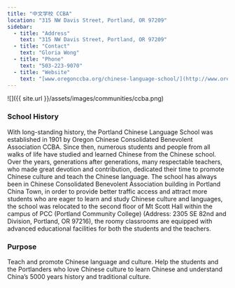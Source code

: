 ```yaml
---
title: "中文学校 CCBA"
location: "315 NW Davis Street, Portland, OR 97209"
sidebar:
  - title: "Address"
    text: "315 NW Davis Street, Portland, OR 97209"
  - title: "Contact"
    text: "Gloria Wong"
  - title: "Phone"
    text: "503-223-9070"
  - title: "Website"
    text: "[www.oregonccba.org/chinese-language-school/](http://www.oregonccba.org/chinese-language-school/)"
---
```


![]({{ site.url }}/assets/images/communities/ccba.png)

### School History

With long-standing history, the Portland Chinese Language School was established in 1901 by Oregon Chinese Consolidated Benevolent Association CCBA. Since then, numerous students and people from all walks of life have studied and learned Chinese from the Chinese school. Over the years, generations after generations, many respectable teachers, who made great devotion and contribution, dedicated their time to promote Chinese culture and teach the Chinese language. The school has always been in Chinese Consolidated Benevolent Association building in Portland China Town, in order to provide better traffic access and attract more students who are eager to learn and study Chinese culture and languages, the school was relocated to the second floor of Mt Scott Hall within the campus of PCC (Portland Community College) (Address: 2305 SE 82nd and Division, Portland, OR 97216), the roomy classrooms are equipped with advanced educational facilities for both the students and the teachers.

### Purpose

Teach and promote Chinese language and culture. Help the students and the Portlanders who love Chinese culture to learn Chinese and understand China’s 5000 years history and traditional culture.
